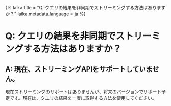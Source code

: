 {%
laika.title = "Q: クエリの結果を非同期でストリーミングする方法はありますか？"
laika.metadata.language = ja
%}

# Q: クエリの結果を非同期でストリーミングする方法はありますか？

## A: 現在、ストリーミングAPIをサポートしていません。

現在ストリーミングのサポートはありませんが、将来のバージョンでサポート予定です。現在は、クエリの結果を一度に取得する方法を使用してください。
